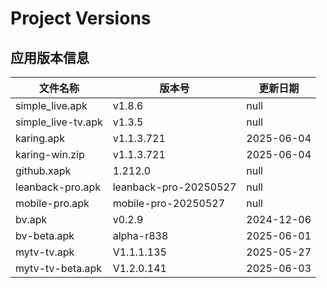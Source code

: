 # Project Versions
<!-- VERSION_TABLE_START -->
## 应用版本信息
| 文件名称 | 版本号 | 更新日期 |
|----------|--------|----------|
| simple_live.apk | v1.8.6 | null |
| simple_live-tv.apk | v1.3.5 | null |
| karing.apk | v1.1.3.721 | 2025-06-04 |
| karing-win.zip | v1.1.3.721 | 2025-06-04 |
| github.xapk | 1.212.0 | null |
| leanback-pro.apk | leanback-pro-20250527 | null |
| mobile-pro.apk | mobile-pro-20250527 | null |
| bv.apk | v0.2.9 | 2024-12-06 |
| bv-beta.apk | alpha-r838 | 2025-06-01 |
| mytv-tv.apk | V1.1.1.135 | 2025-05-27 |
| mytv-tv-beta.apk | V1.2.0.141 | 2025-06-03 |
<!-- VERSION_TABLE_END -->
